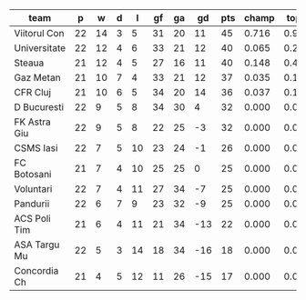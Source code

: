 |     team     | p  | w  | d | l  | gf | ga | gd  | pts | champ | top2  | top3  | top4  |  5-7  | bot4  | bot3  | bot2  |
|--------------|----|----|---|----|----|----|-----|-----|-------|-------|-------|-------|-------|-------|-------|-------|
| Viitorul Con | 22 | 14 | 3 |  5 | 31 | 20 |  11 |  45 | 0.716 | 0.926 | 0.985 | 0.999 | 0.001 | 0.000 | 0.000 | 0.000|
| Universitate | 22 | 12 | 4 |  6 | 33 | 21 |  12 |  40 | 0.065 | 0.284 | 0.564 | 0.816 | 0.184 | 0.000 | 0.000 | 0.000|
| Steaua       | 21 | 12 | 4 |  5 | 27 | 16 |  11 |  40 | 0.148 | 0.458 | 0.704 | 0.884 | 0.116 | 0.000 | 0.000 | 0.000|
| Gaz Metan    | 21 | 10 | 7 |  4 | 33 | 21 |  12 |  37 | 0.035 | 0.181 | 0.389 | 0.636 | 0.364 | 0.000 | 0.000 | 0.000|
| CFR Cluj     | 21 | 10 | 6 |  5 | 34 | 20 |  14 |  36 | 0.037 | 0.153 | 0.355 | 0.640 | 0.360 | 0.000 | 0.000 | 0.000|
| D Bucuresti  | 22 |  9 | 5 |  8 | 34 | 30 |   4 |  32 | 0.000 | 0.000 | 0.003 | 0.018 | 0.884 | 0.000 | 0.000 | 0.000|
| FK Astra Giu | 22 |  9 | 5 |  8 | 22 | 25 |  -3 |  32 | 0.000 | 0.000 | 0.001 | 0.009 | 0.814 | 0.001 | 0.000 | 0.000|
| CSMS Iasi    | 22 |  7 | 5 | 10 | 23 | 24 |  -1 |  26 | 0.000 | 0.000 | 0.000 | 0.000 | 0.075 | 0.220 | 0.085 | 0.003|
| FC Botosani  | 21 |  7 | 4 | 10 | 25 | 25 |   0 |  25 | 0.000 | 0.000 | 0.000 | 0.000 | 0.160 | 0.149 | 0.050 | 0.004|
| Voluntari    | 22 |  7 | 4 | 11 | 27 | 34 |  -7 |  25 | 0.000 | 0.000 | 0.000 | 0.000 | 0.020 | 0.428 | 0.187 | 0.019|
| Pandurii     | 22 |  6 | 7 |  9 | 23 | 32 |  -9 |  25 | 0.000 | 0.000 | 0.000 | 0.000 | 0.018 | 0.488 | 0.212 | 0.029|
| ACS Poli Tim | 21 |  6 | 4 | 11 | 21 | 34 | -13 |  22 | 0.000 | 0.000 | 0.000 | 0.000 | 0.004 | 0.729 | 0.520 | 0.147|
| ASA Targu Mu | 22 |  5 | 3 | 14 | 18 | 34 | -16 |  18 | 0.000 | 0.000 | 0.000 | 0.000 | 0.000 | 0.995 | 0.981 | 0.916|
| Concordia Ch | 21 |  4 | 5 | 12 | 11 | 26 | -15 |  17 | 0.000 | 0.000 | 0.000 | 0.000 | 0.000 | 0.989 | 0.963 | 0.881|
